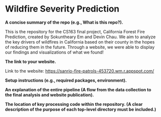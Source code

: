 # Wildfire Severity Prediction

**A concise summary of the repo (e.g., What is this repo?).**

This is the repository for the CS163 final project, California Forest Fire Prediction, created by Sokuntheary Em and Devin Chau. We aim to analyze the key drivers of wildfires in California based on their county in the hopes of reducing them in the future. Through a website, we were able to display our findings and visualizations of what we found!

**The link to your website.**

Link to the website: https://sanrio-fire-patrols-453720.wm.r.appspot.com/



**Setup instructions (e.g., required packages, environment).**



**An explanation of the entire pipeline (A flow from the data collection to the final analysis and website publication).**



**The location of key processing code within the repository. (A clear description of the purpose of each top-level directory must be included.)**



